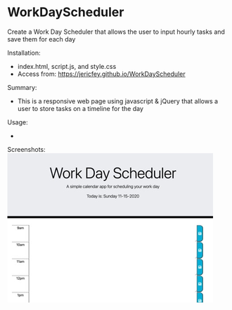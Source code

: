 # WorkDayScheduler

Create a Work Day Scheduler that allows the user to input hourly tasks and save them for each day

Installation:

- index.html, script.js, and style.css
- Access from: https://jericfey.github.io/WorkDayScheduler

Summary:

- This is a responsive web page using javascript & jQuery that allows a user to store tasks on a timeline for the day

Usage:

-

Screenshots:
![WorkDayScheduler Screenshot1](./assets/Screenshot1.jpg)
